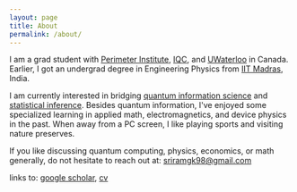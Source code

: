 ```yaml
---
layout: page
title: About
permalink: /about/
---
```


I am a grad student with [Perimeter Institute](https://perimeterinstitute.ca), [IQC](https://uwaterloo.ca/institute-for-quantum-computing/), and [UWaterloo](https://uwaterloo.ca) in Canada. Earlier, I got an undergrad degree in Engineering Physics from [IIT Madras](https://www.iitm.ac.in/), India.

I am currently interested in bridging [quantum information science](https://en.wikipedia.org/wiki/Quantum_information_science) and [statistical inference](https://en.wikipedia.org/wiki/Statistical_inference). Besides quantum information, I've enjoyed some specialized learning in applied math, electromagnetics, and device physics in the past. When away from a PC screen, I like playing sports and visiting nature preserves.

If you like discussing quantum computing, physics, economics, or math generally, do not hesitate to reach out at: [sriramgk98@gmail.com](mailto:sriramgk98@gmail.com)

links to: [google scholar](https://scholar.google.com/citations?user=d9-T--sAAAAJ&hl=en), [cv](https://sriramgkn.github.io/docs/CV_ram.pdf)



<!-- ![Image of Sriram](https://raw.githubusercontent.com/SriramGkn/sriramgkn.github.io/master/images/Outside_Godav.jpeg)
Outside my hostel at IITM! The COVID-19 pandemic forced us out of this beautiful campus with little notice. -->
<!--[IQC Waterloo](https://uwaterloo.ca/institute-for-quantum-computing/)-->
